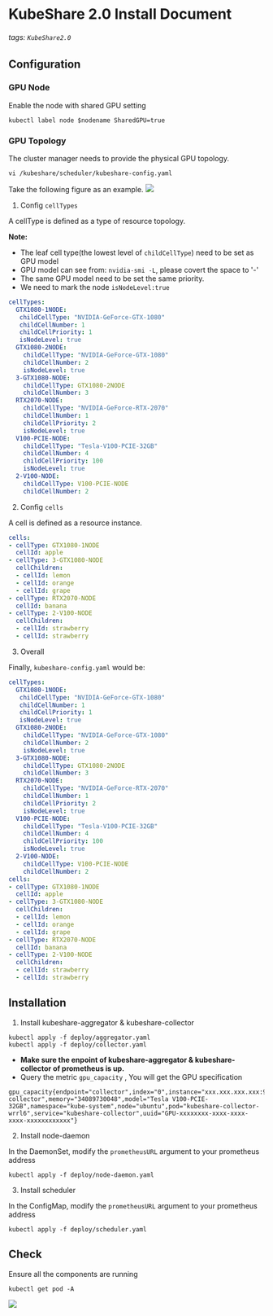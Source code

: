 # KubeShare 2.0 Install Document
###### tags: `KubeShare2.0`
## Configuration

### GPU Node
Enable the node with shared GPU setting

```
kubectl label node $nodename SharedGPU=true
```


### GPU Topology 
The cluster manager needs to provide the physical GPU topology.

```shell
vi /kubeshare/scheduler/kubeshare-config.yaml
```

Take the following figure as an example.
![](https://i.imgur.com/mSVcpIZ.png)



1. Config `cellTypes`

A cellType is defined as a type of resource topology.

**Note:**
+ The leaf cell type(the lowest level of `childCellType`) need to be set as GPU model
+ GPU model can see from: `nvidia-smi -L`, please covert the space to '-'
+ The same GPU model need to be set the same priority.
+ We need to mark the node `isNodeLevel:true`

```yaml
cellTypes:
  GTX1080-1NODE:
   childCellType: "NVIDIA-GeForce-GTX-1080"
   childCellNumber: 1
   childCellPriority: 1
   isNodeLevel: true
  GTX1080-2NODE:
    childCellType: "NVIDIA-GeForce-GTX-1080"
    childCellNumber: 2
    isNodeLevel: true
  3-GTX1080-NODE:
    childCellType: GTX1080-2NODE
    childCellNumber: 3
  RTX2070-NODE:
    childCellType: "NVIDIA-GeForce-RTX-2070"
    childCellNumber: 1
    childCellPriority: 2
    isNodeLevel: true
  V100-PCIE-NODE:
    childCellType: "Tesla-V100-PCIE-32GB"
    childCellNumber: 4
    childCellPriority: 100
    isNodeLevel: true
  2-V100-NODE:
    childCellType: V100-PCIE-NODE
    childCellNumber: 2
```

2. Config `cells`

A cell is defined as a resource instance.
```yaml
cells:
- cellType: GTX1080-1NODE
  cellId: apple
- cellType: 3-GTX1080-NODE
  cellChildren:
  - cellId: lemon
  - cellId: orange
  - cellId: grape
- cellType: RTX2070-NODE
  cellId: banana
- cellType: 2-V100-NODE
  cellChildren:
  - cellId: strawberry
  - cellId: strawberry
```
3. Overall

Finally, `kubeshare-config.yaml` would be:

```yaml
cellTypes:
  GTX1080-1NODE:
   childCellType: "NVIDIA-GeForce-GTX-1080"
   childCellNumber: 1
   childCellPriority: 1
   isNodeLevel: true
  GTX1080-2NODE:
    childCellType: "NVIDIA-GeForce-GTX-1080"
    childCellNumber: 2
    isNodeLevel: true
  3-GTX1080-NODE:
    childCellType: GTX1080-2NODE
    childCellNumber: 3
  RTX2070-NODE:
    childCellType: "NVIDIA-GeForce-RTX-2070"
    childCellNumber: 1
    childCellPriority: 2
    isNodeLevel: true
  V100-PCIE-NODE:
    childCellType: "Tesla-V100-PCIE-32GB"
    childCellNumber: 4
    childCellPriority: 100
    isNodeLevel: true
  2-V100-NODE:
    childCellType: V100-PCIE-NODE
    childCellNumber: 2
cells:
- cellType: GTX1080-1NODE
  cellId: apple
- cellType: 3-GTX1080-NODE
  cellChildren:
  - cellId: lemon
  - cellId: orange
  - cellId: grape
- cellType: RTX2070-NODE
  cellId: banana
- cellType: 2-V100-NODE
  cellChildren:
  - cellId: strawberry
  - cellId: strawberry
```

## Installation

1. Install kubeshare-aggregator & kubeshare-collector
```
kubectl apply -f deploy/aggregator.yaml
kubectl apply -f deploy/collector.yaml
```

+ **Make sure the enpoint of kubeshare-aggregator & kubeshare-collector of prometheus is up.**
+ Query the metric `gpu_capacity` , You will get the GPU specification

```
gpu_capacity{endpoint="collector",index="0",instance="xxx.xxx.xxx.xxx:9004",job="kubeshare-collector",memory="34089730048",model="Tesla V100-PCIE-32GB",namespace="kube-system",node="ubuntu",pod="kubeshare-collector-wrrl6",service="kubeshare-collector",uuid="GPU-xxxxxxxx-xxxx-xxxx-xxxx-xxxxxxxxxxxx"}
```


2. Install node-daemon

In the DaemonSet, modify the `prometheusURL` argument to your prometheus address

```
kubectl apply -f deploy/node-daemon.yaml
```

3. Install scheduler

In the ConfigMap, modify the `prometheusURL` argument to your prometheus address

```
kubectl apply -f deploy/scheduler.yaml
```

## Check

Ensure all the components are running

```
kubectl get pod -A
```
![](https://i.imgur.com/spOp51t.png)

